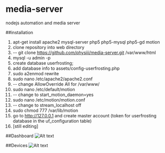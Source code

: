 # media-server
nodejs automation and media server

##installation
1. apt-get install apache2 mysql-server php5 php5-mysql php5-gd motion
2. clone repository into web directory
2. -- git clone https://github.com/physiii/media-server.git /var/www/html
2. mysql -u admin -p
3. create database userfrosting;
3. add database info to assets/config-userfrosting.php
4. sudo a2enmod rewrite
5. sudo nano /etc/apache2/apache2.conf
6. -- change AllowOverride All for /var/www/
7. sudo nano /etc/default/motion
8. -- change to start_motion_daemon=yes
9. sudo nano /etc/motion/motion.conf
10. -- change to stream_localhost off
11. sudo chmod 777 /var/lib/motion
12. go to http://127.0.0.1 and create master account (token for userfrosting database in the uf_configuration table)
13. [still editing]


##Dashboard
![Alt text](https://github.com/physiii/media-server/blob/master/screenshots/Screenshot%20from%202015-12-30%2012-35-47.png "Dashboard")

##Devices
![Alt text](https://github.com/physiii/media-server/blob/master/screenshots/Screenshot%20from%202015-12-31%2022-34-49.png "Devices")
